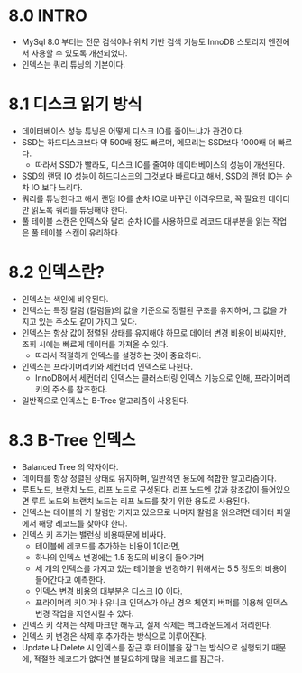 # 8.0 INTRO
- MySql 8.0 부터는 전문 검색이나 위치 기반 검색 기능도 InnoDB 스토리지 엔진에서 사용할 수 있도록 개선되었다.
- 인덱스는 쿼리 튜닝의 기본이다.

# 8.1 디스크 읽기 방식
- 데이터베이스 성능 튜닝은 어떻게 디스크 IO를 줄이느냐가 관건이다.
- SSD는 하드디스크보다 약 500배 정도 빠르며, 메모리는 SSD보다 1000배 더 빠르다.
    - 따라서 SSD가 빨라도, 디스크 IO를 줄여야 데이터베이스의 성능이 개선된다.
- SSD의 랜덤 IO 성능이 하드디스크의 그것보다 빠르다고 해서, SSD의 랜덤 IO는 순차 IO 보다 느리다.
- 쿼리를 튜닝한다고 해서 랜덤 IO를 순차 IO로 바꾸긴 어려우므로, 꼭 필요한 데이터만 읽도록 쿼리를 튜닝해야 한다.
- 풀 테이블 스캔은 인덱스와 달리 순차 IO를 사용하므로 레코드 대부분을 읽는 작업은 풀 테이블 스캔이 유리하다.

# 8.2 인덱스란?
- 인덱스는 색인에 비유된다.
- 인덱스는 특정 칼럼 (칼럼들)의 값을 기준으로 정렬된 구조를 유지하며, 그 값을 가지고 있는 주소도 같이 가지고 있다.
- 인덱스는 항상 값이 정렬된 상태를 유지해야 하므로 데이터 변경 비용이 비싸지만, 조회 시에는 빠르게 데이터를 가져올 수 있다.
    - 따라서 적절하게 인덱스를 설정하는 것이 중요하다.
- 인덱스는 프라이머리키와 세컨더리 인덱스로 나뉜다.
    - InnoDB에서 세컨더리 인덱스는 클러스터링 인덱스 기능으로 인해, 프라이머리 키의 주소를 참조한다.
- 일반적으로 인덱스는 B-Tree 알고리즘이 사용된다.

# 8.3 B-Tree 인덱스
- Balanced Tree 의 약자이다.
- 데이터를 항상 정렬된 상태로 유지하며, 일반적인 용도에 적합한 알고리즘이다.
- 루트노드, 브랜치 노드, 리프 노드로 구성된다. 리프 노드엔 값과 참조값이 들어있으면 루트 노드와 브랜치 노드는 리프 노드를 찾기 위한 용도로 사용된다.
- 인덱스는 테이블의 키 칼럼만 가지고 있으므로 나머지 칼럼을 읽으려면 데이터 파일에서 해당 레코드를 찾아야 한다.
- 인덱스 키 추가는 밸런싱 비용때문에 비싸다.
    - 테이블에 레코드를 추가하는 비용이 1이라면,
    - 하나의 인덱스 변경에는 1.5 정도의 비용이 들어가며
    - 세 개의 인덱스를 가지고 있는 테이블을 변경하기 위해서는 5.5 정도의 비용이 들어간다고 예측한다.
    - 인덱스 변경 비용의 대부분은 디스크 IO 이다.
    - 프라이머리 키이거나 유니크 인덱스가 아닌 경우 체인지 버퍼를 이용해 인덱스 변경 작업을 지연시킬 수 있다.
- 인덱스 키 삭제는 삭제 마크만 해두고, 실제 삭제는 백그라운드에서 처리한다.
- 인덱스 키 변경은 삭제 후 추가하는 방식으로 이루어진다.
- Update 나 Delete 시 인덱스를 잠근 후 테이블을 잠그는 방식으로 실행되기 때문에, 적절한 레코드가 없다면 불필요하게 많을 레코드를 잠근다.